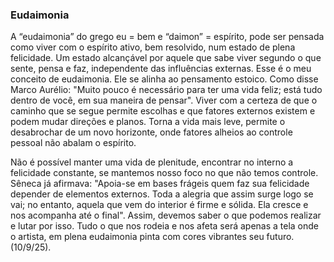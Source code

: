 ### Eudaimonia

A “eudaimonia” do grego eu = bem e “daimon” = espírito, pode ser pensada como viver com o espírito ativo, bem resolvido, num estado de plena felicidade. Um estado alcançável por aquele que sabe viver segundo o que sente, pensa e faz, independente das influências externas. Esse é o meu conceito de eudaimonia. Ele se alinha ao pensamento estoico. Como disse Marco Aurélio: "Muito pouco é necessário para ter uma vida feliz; está tudo dentro de você, em sua maneira de pensar". Viver com a certeza de que o caminho que se segue permite escolhas e que fatores externos existem e podem mudar direções e planos. Torna a vida mais leve, permite o desabrochar de um novo horizonte, onde fatores alheios ao controle pessoal não abalam o espírito.

Não é possível manter uma vida de plenitude, encontrar no interno a felicidade constante, se mantemos nosso foco no que não temos controle. Sêneca já afirmava: "Apoia-se em bases frágeis quem faz sua felicidade depender de elementos externos. Toda a alegria que assim surge logo se vai; no entanto, aquela que vem do interior é firme e sólida. Ela cresce e nos acompanha até o final". Assim, devemos saber o que podemos realizar e lutar por isso. Tudo o que nos rodeia e nos afeta será apenas a tela onde o artista, em plena eudaimonia pinta com cores vibrantes seu futuro. (10/9/25).